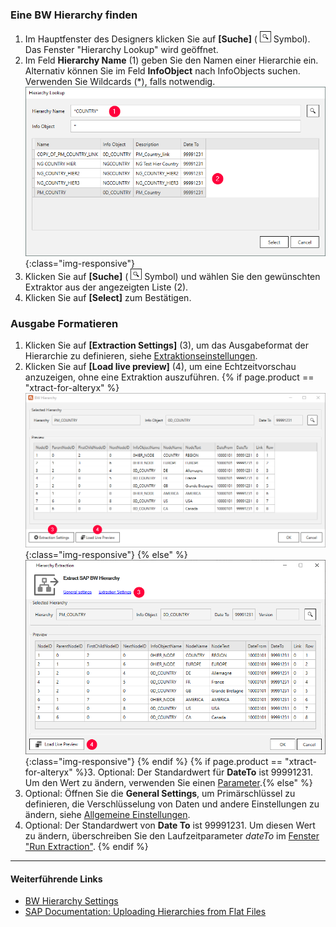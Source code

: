 
### Eine BW Hierarchy finden

1. Im Hauptfenster des Designers klicken Sie auf  **[Suche]** ( ![magnifying-glass](/img/content/icons/magnifying-glass.png) Symbol). Das Fenster "Hierarchy Lookup" wird geöffnet.
2. Im Feld **Hierarchy Name** (1) geben Sie den Namen einer Hierarchie ein. Alternativ können Sie im Feld **InfoObject** nach InfoObjects suchen. Verwenden Sie Wildcards (*), falls notwendig.
![Look Up Hierarchy](/img/content/extractors.bwhier/Hierarchy-Search-01.png){:class="img-responsive"}
3. Klicken Sie auf **[Suche]** ( ![magnifying-glass](/img/content/icons/magnifying-glass.png) Symbol) und wählen Sie den gewünschten Extraktor aus der angezeigten Liste (2).
4. Klicken Sie auf **[Select]** zum Bestätigen.


### Ausgabe Formatieren
1. Klicken Sie auf **[Extraction Settings]** (3), um das Ausgabeformat der Hierarchie zu definieren, siehe [Extraktionseinstellungen](./hierarchie-extraktionseinstellungen).
2. Klicken Sie auf **[Load live preview]** (4), um eine Echtzeitvorschau anzuzeigen, ohne eine Extraktion auszuführen.
{% if page.product == "xtract-for-alteryx" %}![Hierarchy](/img/content/extractors.bwhier/Define-Data-Source-Hierarchy.png){:class="img-responsive"} {% else" %}![Hierarchy](/img/content/xu/hierarchy-settings.png){:class="img-responsive"} {% endif %}
{% if page.product == "xtract-for-alteryx" %}3. Optional: Der Standardwert für **DateTo** ist 99991231. Um den Wert zu ändern, verwenden Sie einen [Parameter](../parametrisierung).{% else" %}
3. Optional: Öffnen Sie die **General Settings**, um Primärschlüssel zu definieren, die Verschlüsselung von Daten und andere Einstellungen zu ändern, siehe [Allgemeine Einstellungen](../erste-schritte/allgemeine-einstellungen).
4. Optional: Der Standardwert von **Date To** ist 99991231. Um diesen Wert zu ändern, überschreiben Sie den Laufzeitparameter *dateTo* im [Fenster "Run Extraction"](../erste-schritte/eine-extraktion-ausfuehren). {% endif %}

****
#### Weiterführende Links
- [BW Hierarchy Settings](./hierarchie-extraktionseinstellungen)
- [SAP Documentation: Uploading Hierarchies from Flat Files](https://help.sap.com/saphelp_scm700_ehp02/helpdata/en/fa/e92637c2cbf357e10000009b38f936/frameset.htm)
